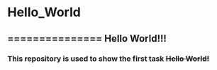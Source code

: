 # Hello_World
===============
Hello World!!!
---------------
### This repository is used to show the first task ~~Hello World!~~
